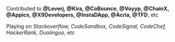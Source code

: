 
Contributed to **@Leverj, @Kira, @CoBounce, @Voyyp, @ChainX, @Appics, @X9Developers, @InstaDApp, @Acria, @TFD**, etc

Playing on *Stackoverflow, CodeSandbox, CodeSignal, CodeChef, HackerRank, Duolinguo*, etc
